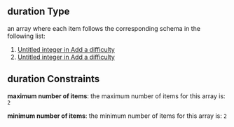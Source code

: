 ## duration Type

an array where each item follows the corresponding schema in the following list:

1.  [Untitled integer in Add a difficulty](add-difficulty-properties-mortgage-properties-duration-items-0.md "check type definition")
2.  [Untitled integer in Add a difficulty](add-difficulty-properties-mortgage-properties-duration-items-1.md "check type definition")

## duration Constraints

**maximum number of items**: the maximum number of items for this array is: `2`

**minimum number of items**: the minimum number of items for this array is: `2`
